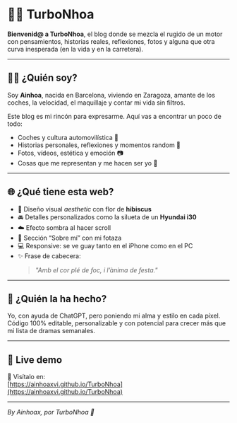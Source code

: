 # 🚗🌺 TurboNhoa

**Bienvenid@ a TurboNhoa**, el blog donde se mezcla el rugido de un motor con pensamientos, historias reales, reflexiones, fotos y alguna que otra curva inesperada (en la vida y en la carretera).

---

## 💁‍♀️ ¿Quién soy?

Soy **Ainhoa**, nacida en Barcelona, viviendo en Zaragoza, amante de los coches, la velocidad, el maquillaje y contar mi vida sin filtros.

Este blog es mi rincón para expresarme. Aquí vas a encontrar un poco de todo:
- Coches y cultura automovilística 🛞  
- Historias personales, reflexiones y momentos random 💭  
- Fotos, vídeos, estética y emoción 📷  
- Cosas que me representan y me hacen ser yo 🌸

---

## 🌐 ¿Qué tiene esta web?

- 🌺 Diseño visual *aesthetic* con flor de **hibiscus**  
- 🚘 Detalles personalizados como la silueta de un **Hyundai i30**  
- ☁️ Efecto sombra al hacer scroll  
- 💅 Sección “Sobre mí” con mi fotaza  
- 💻 Responsive: se ve guay tanto en el iPhone como en el PC  
- ✨ Frase de cabecera:  
  > *"Amb el cor plé de foc, i l’ànima de festa."*

---

## 🧠 ¿Quién la ha hecho?

Yo, con ayuda de ChatGPT, pero poniendo mi alma y estilo en cada píxel.  
Código 100% editable, personalizable y con potencial para crecer más que mi lista de dramas semanales.

---

## 🔗 Live demo

📍 Visítalo en:  
[https://ainhoaxvi.github.io/TurboNhoa](https://ainhoaxvi.github.io/TurboNhoa)

---

_By Ainhoax, por TurboNhoa 💋_

